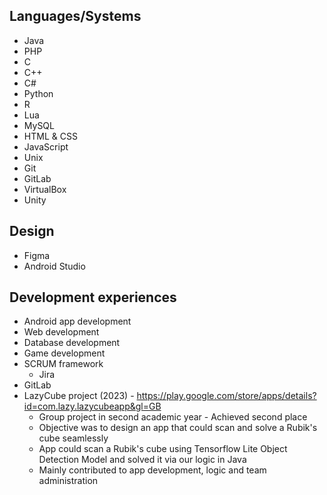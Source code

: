 ## Languages/Systems
- Java
- PHP
- C
- C++
- C#
- Python
- R
- Lua
- MySQL
- HTML & CSS
- JavaScript
- Unix
- Git
- GitLab
- VirtualBox
- Unity

## Design
- Figma
- Android Studio

## Development experiences
- Android app development
- Web development
- Database development
- Game development
- SCRUM framework
  - Jira
- GitLab
- LazyCube project (2023) - https://play.google.com/store/apps/details?id=com.lazy.lazycubeapp&gl=GB
  - Group project in second academic year - Achieved second place
  - Objective was to design an app that could scan and solve a Rubik's cube seamlessly
  - App could scan a Rubik's cube using Tensorflow Lite Object Detection Model and solved it via our logic in Java
  - Mainly contributed to app development, logic and team administration
